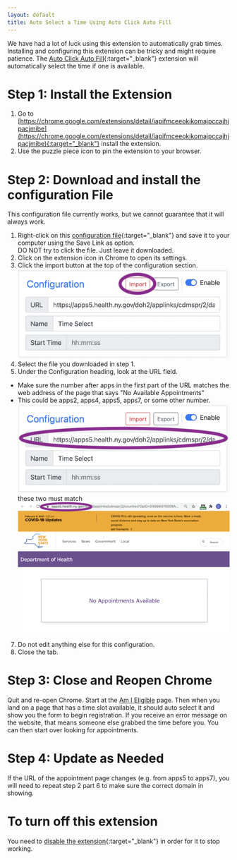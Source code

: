 ```yaml
---
layout: default
title: Auto Select a Time Using Auto Click Auto Fill
---
```


We have had a lot of luck using this extension to automatically grab times. Installing and configuring this extension can be tricky and might require patience. The [Auto Click Auto Fill](https://chrome.google.com/extensions/detail/iapifmceeokikomajpccajhjpacjmibe){:target="_blank"} extension will automatically select the time if one is available.

# Step 1: Install the Extension
 1. Go to [https://chrome.google.com/extensions/detail/iapifmceeokikomajpccajhjpacjmibe](https://chrome.google.com/extensions/detail/iapifmceeokikomajpccajhjpacjmibe){:target="_blank"} install the extension.
 2. Use the puzzle piece icon to pin the extension to your browser.

# Step 2: Download and install the configuration File
This configuration file currently works, but we cannot guarantee that it will always work.
 1. Right-click on this [configuration file](https://raw.githubusercontent.com/loganrath/dwap-main/gh-pages/docs/autoclick_time.json){:target="_blank"} and save it to your computer using the Save Link as option.  
 <span class="text-danger">DO NOT try to click the file. Just leave it downloaded.</span>
 3. Click on the extension icon in Chrome to open its settings.
 4. Click the import button at the top of the configuration section.
 ![Screenshot showing installation](/assets/images/autoclick-import.png)
 5. Select the file you downloaded in step 1.
 6. Under the Configuration heading, look at the URL field.
  - Make sure the number after apps in the first part of the URL matches the web address of the page that says "No Available Appointments"
  - This could be apps2, apps4, apps5, apps7, or some other number.  
 ![Screenshot showing URL to fix](/assets/images/autoclick-url.png)  
 <span class="alert alert-primary d-inline-block my-2">these two must match</span>  
 ![Screenshot showing URL of webpage](/assets/images/autoclick-pageurl.png)

 7. Do not edit anything else for this configuration.
 8. Close the tab.

# Step 3: Close and Reopen Chrome
Quit and re-open Chrome. Start at the [Am I Eligible](https://am-i-eligible.covid19vaccine.health.ny.gov/) page. Then when you land on a page that has a time slot available, it should auto select it and show you the form to begin registration. If you receive an error message on the website, that means someone else grabbed the time before you. You can then start over looking for appointments.

# Step 4: Update as Needed
If the URL of the appointment page changes (e.g. from apps5 to apps7), you will need to repeat step 2 part 6 to make sure the correct domain in showing.


# To turn off this extension
You need to [disable the extension](https://support.google.com/chrome_webstore/answer/2664769?hl=en){:target="_blank"} in order for it to stop working.
